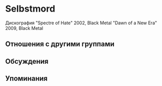 # Selbstmord

Дискография
"Spectre of Hate" 2002, Black Metal
"Dawn of a New Era" 2009, Black Metal

## Отношения с другими группами


## Обсуждения


## Упоминания

